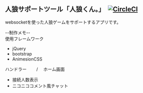 ## 人狼サポートツール「人狼くん。」　[![CircleCI](https://circleci.com/gh/Asazuke11/2019-20Winter/tree/cookie.svg?style=svg&circle-token=9c494b5264bc9a8de16293a2c371ef199bdf54d9)](https://circleci.com/gh/Asazuke11/2019-20Winter/tree/cookie)

websocketを使った人狼ゲームをサポートするアプリです。  

--制作メモ--  
使用フレームワーク  
* jQuery  
* bootstrap
* AnimesionCSS

ハンドラー　
　/　  ホーム画面  


* 接続人数表示
* ニコニココメント風チャット



